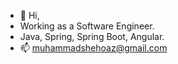 - 👋 Hi,
- Working as a Software Engineer.
- Java, Spring, Spring Boot, Angular.
- 📫  muhammadshehoaz@gmail.com

<!---
Shehroaz/Shehroaz is a ✨ special ✨ repository because its `README.md` (this file) appears on your GitHub profile.
You can click the Preview link to take a look at your changes.
--->

